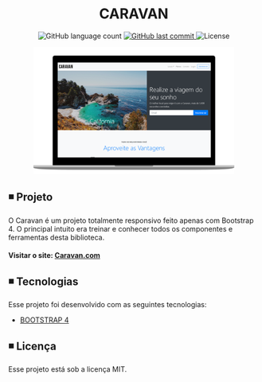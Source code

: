 <h1 align="center">
  CARAVAN
</h1>

<p align="center">   
  <img alt="GitHub language count" src="https://img.shields.io/github/languages/count/matheusasg09/Projeto-Caravan">
  
  <a href="https://github.com/matheusasg09/Projeto-Caravan/commits/master">
    <img alt="GitHub last commit" src="https://img.shields.io/github/last-commit/matheusasg09/Projeto-Caravan">
  </a>

  <img alt="License" src="https://img.shields.io/badge/license-MIT-brightgreen">
</p>

<p align="center">
  <img alt="Frontend" src="img/Caravan-git.png" width="80%">
</p>

## ◾ Projeto

O Caravan é um projeto totalmente responsivo feito apenas com Bootstrap 4. O principal intuito era treinar e conhecer todos os componentes e ferramentas desta biblioteca.

#### Visitar o site: [Caravan.com](https://bikcraft.com/)

## ◾ Tecnologias

Esse projeto foi desenvolvido com as seguintes tecnologias:

- [BOOTSTRAP 4](https://getbootstrap.com/)

## ◾ Licença

Esse projeto está sob a licença MIT.


